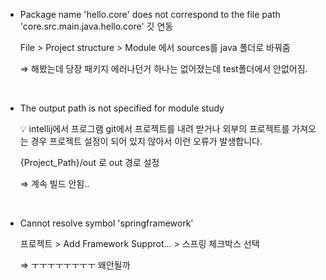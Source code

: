 - Package name 'hello.core' does not correspond to the file path 'core.src.main.java.hello.core' 깃 연동
    
    File > Project structure > Module 에서 sources를 java 폴더로 바꿔줌
    
    ⇒ 해봤는데 당장 패키지 에러나던거 하나는 없어졌는데 test폴더에서 안없어짐.
    
<br>

- The output path is not specified for module study
    
    💡 intellij에서 프로그램 git에서 프로젝트를 내려 받거나 외부의 프로젝트를 가져오는 경우 프로젝트 설정이 되어 있지 않아서 이런 오류가 발생합니다.
    
    {Project_Path}/out 로 out 경로 설정
    
    
    ⇒ 계속 빌드 안됨..
 
<br>

- Cannot resolve symbol 'springframework’
    
    프로젝트 >  Add Framework Supprot... > 스프링 체크박스 선택
    
    
    ⇒ ㅜㅜㅜㅜㅜㅜㅜㅜ 왜안될까
